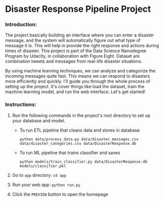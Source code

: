 
# Disaster Response Pipeline Project

### Introduction:
The project basically building an interface where you can enter a disaster message, and the system will automatically figure out what type of message it is. This will help in provide the right response and actions during times of disaster. This project is part of the Data Science Nanodegree Program by Udacity, in collaboration with Figure Eight. Dataset are combination tweets and messages from real-life disaster situations.

By using machine learning techniques, we can analyze and categorize the incoming messages quite fast. This means we can respond to disasters more efficiently and quickly. I'll guide you through the whole process of setting up the project. It's cover things like load the dataset, train the machine learning model, and run the web interface. Let's get started!

### Instructions:
1. Run the following commands in the project's root directory to set up your database and model.

    - To run ETL pipeline that cleans data and stores in database
    
         `python data/process_data.py data/disaster_messages.csv data/disaster_categories.csv data/DisasterResponse.db`
        
    - To run ML pipeline that trains classifier and saves
    
        `python models/train_classifier.py data/DisasterResponse.db models/classifier.pkl`

2. Go to `app` directory: `cd app`

3. Run your web app: `python run.py`

4. Click the `PREVIEW` button to open the homepage
